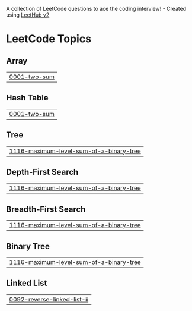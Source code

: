 A collection of LeetCode questions to ace the coding interview! - Created using [LeetHub v2](https://github.com/arunbhardwaj/LeetHub-2.0)
<!---LeetCode Topics Start-->
# LeetCode Topics
## Array
|  |
| ------- |
| [0001-two-sum](https://github.com/VedheshS/leetcode_practice/tree/master/0001-two-sum) |
## Hash Table
|  |
| ------- |
| [0001-two-sum](https://github.com/VedheshS/leetcode_practice/tree/master/0001-two-sum) |
## Tree
|  |
| ------- |
| [1116-maximum-level-sum-of-a-binary-tree](https://github.com/VedheshS/leetcode_practice/tree/master/1116-maximum-level-sum-of-a-binary-tree) |
## Depth-First Search
|  |
| ------- |
| [1116-maximum-level-sum-of-a-binary-tree](https://github.com/VedheshS/leetcode_practice/tree/master/1116-maximum-level-sum-of-a-binary-tree) |
## Breadth-First Search
|  |
| ------- |
| [1116-maximum-level-sum-of-a-binary-tree](https://github.com/VedheshS/leetcode_practice/tree/master/1116-maximum-level-sum-of-a-binary-tree) |
## Binary Tree
|  |
| ------- |
| [1116-maximum-level-sum-of-a-binary-tree](https://github.com/VedheshS/leetcode_practice/tree/master/1116-maximum-level-sum-of-a-binary-tree) |
## Linked List
|  |
| ------- |
| [0092-reverse-linked-list-ii](https://github.com/VedheshS/leetcode_practice/tree/master/0092-reverse-linked-list-ii) |
<!---LeetCode Topics End-->